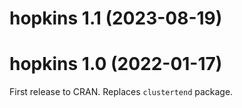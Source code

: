 
# hopkins 1.1 (2023-08-19)


# hopkins 1.0 (2022-01-17)

First release to CRAN. Replaces `clustertend` package.
